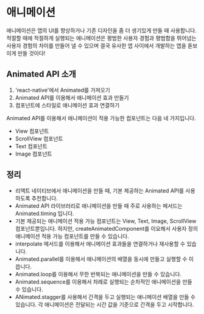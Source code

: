 # 애니메이션

애니메이션은 앱의 UI를 향상하거나 기존 디자인을 좀 더 생기있게 만들 때 사용합니다. 적절할 때에 적절하게 실행되는 애니메이션은 평범한 사용자 경험과 평범함을 뛰어넘는 사용자 경험의 차이를 만들어 낼 수 있으며 결국 유사한 앱 사이에서 개발하는 앱을 돋보이게 만들 것이다!


## Animated API 소개

1. 'react-native'에서 Animated를 가져오기
2. Animated API를 이용해서 애니메이션 효과 만들기
3. 컴포넌트에 스타일로 애니메이션 효과 연결하기

Animated API를 이용해서 애니메이션이 적용 가능한 컴포넌트는 다음 네 가지입니다.
- View 컴포넌트
- ScrollView 컴포넌트
- Text 컴포넌트
- Image 컴포넌트


## 정리

- 리액트 네이티브에서 애니메이션을 만들 때, 기본 제공하는 Animated API를 사용하도록 추천합니다.
- Animated API 라이브러리로 애니메이션을 만들 때 주로 사용하는 메서드는 Animated.timing 입니다.
- 기본 제공되는 애니메이션 적용 가능 컴포넌트는 View, Text, Image, ScrollView 컴포넌트뿐입니다. 하지만, createAnimatedComponent를 이요해서 사용자 정의 애니메이션 적용 가능 컴포넌트를 만들 수 있습니다.
- interpolate 메서드를 이용해서 애니메이션 효과들을 연결하거나 재사용할 수 있습니다.
- Animated.parallel를 이용해서 애니메이션의 배열을 동시에 만들고 실행할 수 이씁니다.
- Animated.loop를 이용해서 무한 반복되는 애니메이션을 만들 수 있습니다.
- Animated.sequence를 이용해서 차례로 실행되는 순차적인 애니메이션을 만들 수 있습니다.
- ANimated.stagger를 사용해서 간격을 두고 실행되는 애니메이션 배열을 만들 수 있습니다. 각 애니메이션은 전달되는 시간 값을 기준으로 간격을 두고 시작합니다.